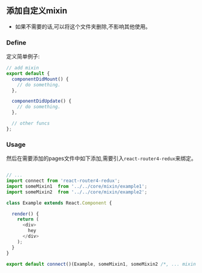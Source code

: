 ## 添加自定义mixin

* 如果不需要的话,可以将这个文件夹删除,不影响其他使用。

### Define

定义简单例子:
```JavaScript
// add mixin
export default {
  componentDidMount() {
    // do something.
  },

  componentDidUpdate() {
    // do something.
  },

  // other funcs
};
```

### Usage

然后在需要添加的pages文件中如下添加,需要引入`react-router4-redux`来绑定。
```JavaScript

// ...
import connect from 'react-router4-redux';
import someMixin1  from '../../core/mixin/example1';
import someMixin2  from '../../core/mixin/example2';

class Example extends React.Component {

  render() {
    return (
      <div>
        hey
      </div>
    );
  }
}

export default connect()(Example, someMixin1, someMixin2 /*, ... mixin list*/);

```

